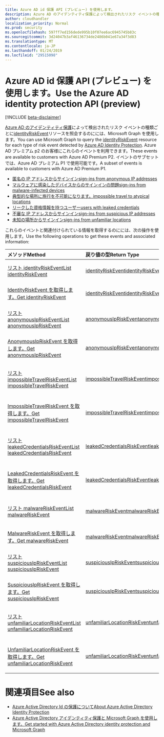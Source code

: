 ```yaml
---
title: Azure AD id 保護 API (プレビュー) を使用します。
description: Azure AD のアイデンティティ保護によって検出されたリスク イベントの種類ごとに identityRiskEvent リソースを照会するのにには、Microsoft Graph を使用します。 Azure AD プレミアム p2 のお客様にこれらのイベントを利用できます。 イベントのサブセットでは、Azure AD プレミアム P1 で使用可能です。
author: cloudhandler
localization_priority: Normal
ms.prod: security
ms.openlocfilehash: 597ff7ed156dede995b10f07ee6ac6945745b83c
ms.sourcegitcommit: 3d24047b3af46136734de2486b041e67a34f3d83
ms.translationtype: MT
ms.contentlocale: ja-JP
ms.lasthandoff: 01/24/2019
ms.locfileid: "29515098"
---
```

# <a name="use-the-azure-ad-identity-protection-api-preview"></a><span data-ttu-id="2d453-105">Azure AD id 保護 API (プレビュー) を使用します。</span><span class="sxs-lookup"><span data-stu-id="2d453-105">Use the Azure AD identity protection API (preview)</span></span>

[!INCLUDE [beta-disclaimer](../../includes/beta-disclaimer.md)]

<span data-ttu-id="2d453-106">[Azure AD のアイデンティティ保護](https://docs.microsoft.com/en-us/azure/active-directory/active-directory-identityprotection)によって検出されたリスク イベントの種類ごとに[identityRiskEvent](identityriskevent.md)リソースを照会するのにには、Microsoft Graph を使用します。</span><span class="sxs-lookup"><span data-stu-id="2d453-106">You can use Microsoft Graph to query the [identityRiskEvent](identityriskevent.md) resource for each type of risk event detected by [Azure AD Identity Protection](https://docs.microsoft.com/en-us/azure/active-directory/active-directory-identityprotection).</span></span> <span data-ttu-id="2d453-107">Azure AD プレミアム p2 のお客様にこれらのイベントを利用できます。</span><span class="sxs-lookup"><span data-stu-id="2d453-107">These events are available to customers with Azure AD Premium P2.</span></span> <span data-ttu-id="2d453-108">イベントのサブセットでは、Azure AD プレミアム P1 で使用可能です。</span><span class="sxs-lookup"><span data-stu-id="2d453-108">A subset of events is available to customers with Azure AD Premium P1.</span></span>

* [<span data-ttu-id="2d453-109">匿名の IP アドレスからサインイン</span><span class="sxs-lookup"><span data-stu-id="2d453-109">sign-ins from anonymous IP addresses</span></span>](anonymousipriskevent.md)
* [<span data-ttu-id="2d453-110">マルウェアに感染したデバイスからのサインインの問題</span><span class="sxs-lookup"><span data-stu-id="2d453-110">sign-ins from malware-infected devices</span></span>](malwareriskevent.md)
* [<span data-ttu-id="2d453-111">典型的な場所に旅行を不可能になります。</span><span class="sxs-lookup"><span data-stu-id="2d453-111">impossible travel to atypical locations</span></span>](impossibletravelriskevent.md)
* [<span data-ttu-id="2d453-112">リークした資格情報を持つユーザー</span><span class="sxs-lookup"><span data-stu-id="2d453-112">users with leaked credentials</span></span>](leakedcredentialsriskevent.md)
* [<span data-ttu-id="2d453-113">不審な IP アドレスからサインイン</span><span class="sxs-lookup"><span data-stu-id="2d453-113">sign-ins from suspicious IP addresses</span></span>](suspiciousipriskevent.md)
* [<span data-ttu-id="2d453-114">未知の場所からサインイン</span><span class="sxs-lookup"><span data-stu-id="2d453-114">sign-ins from unfamiliar locations</span></span>](unfamiliarlocationriskevent.md)

<span data-ttu-id="2d453-115">これらのイベントと関連付けられている情報を取得するのにには、次の操作を使用します。</span><span class="sxs-lookup"><span data-stu-id="2d453-115">Use the following operations to get these events and associated information:</span></span>

| <span data-ttu-id="2d453-116">メソッド</span><span class="sxs-lookup"><span data-stu-id="2d453-116">Method</span></span>           | <span data-ttu-id="2d453-117">戻り値の型</span><span class="sxs-lookup"><span data-stu-id="2d453-117">Return Type</span></span>    |<span data-ttu-id="2d453-118">説明</span><span class="sxs-lookup"><span data-stu-id="2d453-118">Description</span></span>|
|:---------------|:--------|:----------|
|[<span data-ttu-id="2d453-119">リスト identityRiskEvent</span><span class="sxs-lookup"><span data-stu-id="2d453-119">List identityRiskEvent</span></span>](../api/identityriskevent-get.md) |[<span data-ttu-id="2d453-120">identityRiskEvent</span><span class="sxs-lookup"><span data-stu-id="2d453-120">identityRiskEvent</span></span>](identityriskevent.md)| <span data-ttu-id="2d453-121">IdentityRiskEvent コレクションを取得します。</span><span class="sxs-lookup"><span data-stu-id="2d453-121">Get identityRiskEvent collection.</span></span> |
|[<span data-ttu-id="2d453-122">IdentityRiskEvent を取得します。</span><span class="sxs-lookup"><span data-stu-id="2d453-122">Get identityRiskEvent</span></span>](../api/identityriskevent-get.md) |[<span data-ttu-id="2d453-123">identityRiskEvent</span><span class="sxs-lookup"><span data-stu-id="2d453-123">identityRiskEvent</span></span>](identityriskevent.md)| <span data-ttu-id="2d453-124">IdentityRiskEvent オブジェクトを取得します。</span><span class="sxs-lookup"><span data-stu-id="2d453-124">Get identityRiskEvent object.</span></span> |
|[<span data-ttu-id="2d453-125">リスト anonymousIpRiskEvent</span><span class="sxs-lookup"><span data-stu-id="2d453-125">List anonymousIpRiskEvent</span></span>](../api/anonymousipriskevent-get.md) |[<span data-ttu-id="2d453-126">anonymousIpRiskEvent</span><span class="sxs-lookup"><span data-stu-id="2d453-126">anonymousIpRiskEvent</span></span>](anonymousipriskevent.md)| <span data-ttu-id="2d453-127">AnonymousIpRiskEvent コレクションを取得します。</span><span class="sxs-lookup"><span data-stu-id="2d453-127">Get anonymousIpRiskEvent collection.</span></span> |
|[<span data-ttu-id="2d453-128">AnonymousIpRiskEvent を取得します。</span><span class="sxs-lookup"><span data-stu-id="2d453-128">Get anonymousIpRiskEvent</span></span>](../api/anonymousipriskevent-get.md) |[<span data-ttu-id="2d453-129">anonymousIpRiskEvent</span><span class="sxs-lookup"><span data-stu-id="2d453-129">anonymousIpRiskEvent</span></span>](anonymousipriskevent.md)| <span data-ttu-id="2d453-130">AnonymousIpRiskEvent オブジェクトを取得します。</span><span class="sxs-lookup"><span data-stu-id="2d453-130">Get anonymousIpRiskEvent object.</span></span> |
|[<span data-ttu-id="2d453-131">リスト impossibleTravelRiskEvent</span><span class="sxs-lookup"><span data-stu-id="2d453-131">List impossibleTravelRiskEvent</span></span>](../api/impossibletravelriskevent-get.md) |[<span data-ttu-id="2d453-132">impossibleTravelRiskEvent</span><span class="sxs-lookup"><span data-stu-id="2d453-132">impossibleTravelRiskEvent</span></span>](impossibletravelriskevent.md)| <span data-ttu-id="2d453-133">ImpossibleTravelRiskEvent コレクションを取得します。</span><span class="sxs-lookup"><span data-stu-id="2d453-133">Get impossibleTravelRiskEvent collection.</span></span> |
|[<span data-ttu-id="2d453-134">ImpossibleTravelRiskEvent を取得します。</span><span class="sxs-lookup"><span data-stu-id="2d453-134">Get impossibleTravelRiskEvent</span></span>](../api/impossibletravelriskevent-get.md) |[<span data-ttu-id="2d453-135">impossibleTravelRiskEvent</span><span class="sxs-lookup"><span data-stu-id="2d453-135">impossibleTravelRiskEvent</span></span>](impossibletravelriskevent.md)| <span data-ttu-id="2d453-136">ImpossibleTravelRiskEvent オブジェクトを取得します。</span><span class="sxs-lookup"><span data-stu-id="2d453-136">Get impossibleTravelRiskEvent object.</span></span> |
|[<span data-ttu-id="2d453-137">リスト leakedCredentialsRiskEvent</span><span class="sxs-lookup"><span data-stu-id="2d453-137">List leakedCredentialsRiskEvent</span></span>](../api/leakedcredentialsriskevent-get.md) |[<span data-ttu-id="2d453-138">leakedCredentialsRiskEvent</span><span class="sxs-lookup"><span data-stu-id="2d453-138">leakedCredentialsRiskEvent</span></span>](leakedcredentialsriskevent.md)| <span data-ttu-id="2d453-139">LeakedCredentialsRiskEvent コレクションを取得します。</span><span class="sxs-lookup"><span data-stu-id="2d453-139">Get leakedCredentialsRiskEvent collection.</span></span> |
|[<span data-ttu-id="2d453-140">LeakedCredentialsRiskEvent を取得します。</span><span class="sxs-lookup"><span data-stu-id="2d453-140">Get leakedCredentialsRiskEvent</span></span>](../api/leakedcredentialsriskevent-get.md) |[<span data-ttu-id="2d453-141">leakedCredentialsRiskEvent</span><span class="sxs-lookup"><span data-stu-id="2d453-141">leakedCredentialsRiskEvent</span></span>](leakedcredentialsriskevent.md)| <span data-ttu-id="2d453-142">LeakedCredentialsRiskEvent オブジェクトを取得します。</span><span class="sxs-lookup"><span data-stu-id="2d453-142">Get leakedCredentialsRiskEvent object.</span></span> |
|[<span data-ttu-id="2d453-143">リスト malwareRiskEvent</span><span class="sxs-lookup"><span data-stu-id="2d453-143">List malwareRiskEvent</span></span>](../api/malwareriskevent-get.md) |[<span data-ttu-id="2d453-144">malwareRiskEvent</span><span class="sxs-lookup"><span data-stu-id="2d453-144">malwareRiskEvent</span></span>](malwareriskevent.md)| <span data-ttu-id="2d453-145">MalwareRiskEvent コレクションを取得します。</span><span class="sxs-lookup"><span data-stu-id="2d453-145">Get malwareRiskEvent collection.</span></span> |
|[<span data-ttu-id="2d453-146">MalwareRiskEvent を取得します。</span><span class="sxs-lookup"><span data-stu-id="2d453-146">Get malwareRiskEvent</span></span>](../api/malwareriskevent-get.md) |[<span data-ttu-id="2d453-147">malwareRiskEvent</span><span class="sxs-lookup"><span data-stu-id="2d453-147">malwareRiskEvent</span></span>](malwareriskevent.md)| <span data-ttu-id="2d453-148">MalwareRiskEvent オブジェクトを取得します。</span><span class="sxs-lookup"><span data-stu-id="2d453-148">Get malwareRiskEvent object.</span></span> |
|[<span data-ttu-id="2d453-149">リスト suspiciousIpRiskEvent</span><span class="sxs-lookup"><span data-stu-id="2d453-149">List suspiciousIpRiskEvent</span></span>](../api/suspiciousipriskevent-get.md) |[<span data-ttu-id="2d453-150">suspiciousIpRiskEvent</span><span class="sxs-lookup"><span data-stu-id="2d453-150">suspiciousIpRiskEvent</span></span>](suspiciousipriskevent.md)| <span data-ttu-id="2d453-151">SuspiciousIpRiskEvent コレクションを取得します。</span><span class="sxs-lookup"><span data-stu-id="2d453-151">Get suspiciousIpRiskEvent collection.</span></span> |
|[<span data-ttu-id="2d453-152">SuspiciousIpRiskEvent を取得します。</span><span class="sxs-lookup"><span data-stu-id="2d453-152">Get suspiciousIpRiskEvent</span></span>](../api/suspiciousipriskevent-get.md) |[<span data-ttu-id="2d453-153">suspiciousIpRiskEvent</span><span class="sxs-lookup"><span data-stu-id="2d453-153">suspiciousIpRiskEvent</span></span>](suspiciousipriskevent.md)| <span data-ttu-id="2d453-154">SuspiciousIpRiskEvent オブジェクトを取得します。</span><span class="sxs-lookup"><span data-stu-id="2d453-154">Get suspiciousIpRiskEvent object.</span></span> |
|[<span data-ttu-id="2d453-155">リスト unfamiliarLocationRiskEvent</span><span class="sxs-lookup"><span data-stu-id="2d453-155">List unfamiliarLocationRiskEvent</span></span>](../api/unfamiliarlocationriskevent-get.md) |[<span data-ttu-id="2d453-156">unfamiliarLocationRiskEvent</span><span class="sxs-lookup"><span data-stu-id="2d453-156">unfamiliarLocationRiskEvent</span></span>](unfamiliarlocationriskevent.md)| <span data-ttu-id="2d453-157">UnfamiliarLocationRiskEvent コレクションを取得します。</span><span class="sxs-lookup"><span data-stu-id="2d453-157">Get unfamiliarLocationRiskEvent collection.</span></span> |
|[<span data-ttu-id="2d453-158">UnfamiliarLocationRiskEvent を取得します。</span><span class="sxs-lookup"><span data-stu-id="2d453-158">Get unfamiliarLocationRiskEvent</span></span>](../api/unfamiliarlocationriskevent-get.md) |[<span data-ttu-id="2d453-159">unfamiliarLocationRiskEvent</span><span class="sxs-lookup"><span data-stu-id="2d453-159">unfamiliarLocationRiskEvent</span></span>](unfamiliarlocationriskevent.md)| <span data-ttu-id="2d453-160">UnfamiliarLocationRiskEvent オブジェクトを取得します。</span><span class="sxs-lookup"><span data-stu-id="2d453-160">Get unfamiliarLocationRiskEvent object.</span></span> |

# <a name="see-also"></a><span data-ttu-id="2d453-161">関連項目</span><span class="sxs-lookup"><span data-stu-id="2d453-161">See also</span></span>

* [<span data-ttu-id="2d453-162">Azure Active Directory Id の保護について</span><span class="sxs-lookup"><span data-stu-id="2d453-162">About Azure Active Directory Identity Protection</span></span>](https://docs.microsoft.com/en-us/azure/active-directory/active-directory-identityprotection)
* [<span data-ttu-id="2d453-163">Azure Active Directory アイデンティティ保護と Microsoft Graph を使用します。</span><span class="sxs-lookup"><span data-stu-id="2d453-163">Get started with Azure Active Directory identity protection and Microsoft Graph</span></span>](https://docs.microsoft.com/en-us/azure/active-directory/active-directory-identityprotection-graph-getting-started)
<!--
{
  "type": "#page.annotation",
  "suppressions": [
    "Error: /api-reference/beta/resources/identityprotection-root.md:\r\n      Exception processing links.\r\n    System.ArgumentException: Link Definition was null. Link text: !INCLUDE [beta-disclaimer](../../includes/beta-disclaimer.md)\r\n      at ApiDoctor.Validation.DocFile.get_LinkDestinations()\r\n      at ApiDoctor.Validation.DocSet.ValidateLinks(Boolean includeWarnings, String[] relativePathForFiles, IssueLogger issues, Boolean requireFilenameCaseMatch, Boolean printOrphanedFiles)"
  ]
}
-->
